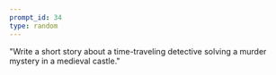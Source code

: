 ```yaml
---
prompt_id: 34
type: random
---
```


"Write a short story about a time-traveling detective solving a murder mystery in a medieval castle."
